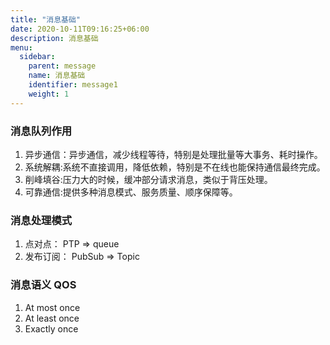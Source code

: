 ```yaml
---
title: "消息基础"
date: 2020-10-11T09:16:25+06:00
description: 消息基础
menu:
  sidebar:
    parent: message
    name: 消息基础
    identifier: message1
    weight: 1
---
```


### 消息队列作用

1. 异步通信：异步通信，减少线程等待，特别是处理批量等大事务、耗时操作。
2. 系统解耦:系统不直接调用，降低依赖，特别是不在线也能保持通信最终完成。
3. 削峰填谷:压力大的时候，缓冲部分请求消息，类似于背压处理。
4. 可靠通信:提供多种消息模式、服务质量、顺序保障等。

### 消息处理模式

1. 点对点： PTP  => queue
2. 发布订阅： PubSub => Topic



### 消息语义 QOS

1. At most once
2. At least once
3. Exactly once

